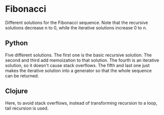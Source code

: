 # Fibonacci

Different solutions for the Fibonacci sequence. Note that the recursive
solutions decrease n to 0, while the iterative solutions increase 0 to n.


## Python

Five different solutions. The first one is the basic recursive solution. The
second and third add memoization to that solution. The fourth is an iterative
solution, so it doesn't cause stack overflows. The fifth and last one just
makes the iterative solution into a generator so that the whole sequence can be
returned.

## Clojure

Here, to avoid stack overflows, instead of transforming recursion to a loop,
tail recursion is used.
